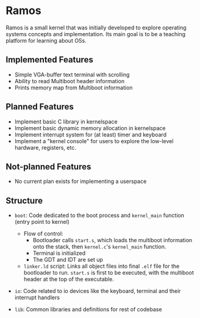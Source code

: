 # Ramos

Ramos is a small kernel that was initially developed to explore operating systems concepts and implementation. Its main goal is to be a teaching platform for learning about OSs. 

## Implemented Features
- Simple VGA-buffer text terminal with scrolling
- Ability to read Multiboot header information
- Prints memory map from Multiboot information

## Planned Features
- Implement basic C library in kernelspace
- Implement basic dynamic memory allocation in kernelspace
- Implement interrupt system for (at least) timer and keyboard
- Implement a "kernel console" for users to explore the low-level hardware, registers, etc.

## Not-planned Features
- No current plan exists for implementing a userspace

## Structure
- `boot`: Code dedicated to the boot process and `kernel_main` function (entry point to kernel)
    - Flow of control: 
      - Bootloader calls `start.s`, which loads the multiboot information onto the stack, then `kernel.c`'s `kernel_main` function. 
      - Terminal is initialized
      - The GDT and IDT are set up
    - `linker.ld` script: Links all object files into final `.elf` file for the bootloader to run. `start.s` is first to be executed, with the multiboot header at the top of the executable.


- `io`: Code related to io devices like the keyboard, terminal and their interrupt handlers

- `lib`: Common libraries and definitions for rest of codebase